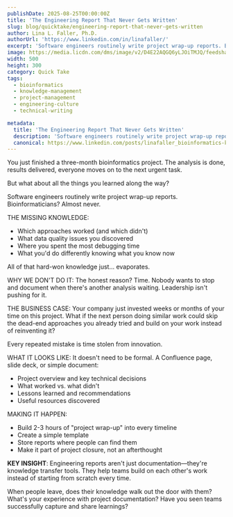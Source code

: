 ```yaml
---
publishDate: 2025-08-25T00:00:00Z
title: 'The Engineering Report That Never Gets Written'
slug: blog/quicktake/engineering-report-that-never-gets-written
author: Lina L. Faller, Ph.D.
authorUrl: 'https://www.linkedin.com/in/linafaller/'
excerpt: 'Software engineers routinely write project wrap-up reports. Bioinformaticians? Almost never.'
image: https://media.licdn.com/dms/image/v2/D4E22AQGQ6yLJOiTMJQ/feedshare-shrink_800/B4EZjhv0NuGoAg-/0/1756134065757?e=1758758400&v=beta&t=_DbZgoX-JHcwnBIL1aOzOVQAcJaAgOBJ2rlICbMrPTc
width: 500
height: 300
category: Quick Take
tags:
  - bioinformatics
  - knowledge-management
  - project-management
  - engineering-culture
  - technical-writing

metadata:
  title: 'The Engineering Report That Never Gets Written'
  description: 'Software engineers routinely write project wrap-up reports. Bioinformaticians? Almost never.'
  canonical: https://www.linkedin.com/posts/linafaller_bioinformatics-knowledgemanagement-projectmanagement-activity-7365760140282658816-cMh9?utm_source=share&utm_medium=member_desktop&rcm=ACoAAATZB5MBqJ_1K5vjD4H8pzXOCeXJAzwKjQs
---
```


You just finished a three-month bioinformatics project. The analysis is done, results delivered, everyone moves on to the next urgent task.

But what about all the things you learned along the way?

Software engineers routinely write project wrap-up reports. Bioinformaticians? Almost never.

THE MISSING KNOWLEDGE:

- Which approaches worked (and which didn't)
- What data quality issues you discovered
- Where you spent the most debugging time
- What you'd do differently knowing what you know now

All of that hard-won knowledge just... evaporates.

WHY WE DON'T DO IT: The honest reason? Time. Nobody wants to stop and document when there's another analysis waiting. Leadership isn't pushing for it.

THE BUSINESS CASE: Your company just invested weeks or months of your time on this project. What if the next person doing similar work could skip the dead-end approaches you already tried and build on your work instead of reinventing it?

Every repeated mistake is time stolen from innovation.

WHAT IT LOOKS LIKE: It doesn't need to be formal. A Confluence page, slide deck, or simple document:

- Project overview and key technical decisions
- What worked vs. what didn't
- Lessons learned and recommendations
- Useful resources discovered

MAKING IT HAPPEN:

- Build 2-3 hours of "project wrap-up" into every timeline
- Create a simple template
- Store reports where people can find them
- Make it part of project closure, not an afterthought

**KEY INSIGHT**: Engineering reports aren't just documentation—they're knowledge transfer tools. They help teams build on each other's work instead of starting from scratch every time.

When people leave, does their knowledge walk out the door with them?
What's your experience with project documentation? Have you seen teams successfully capture and share learnings?
